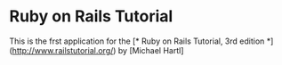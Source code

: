 # Ruby on Rails Tutorial

This is the frst application for the 
[* Ruby on Rails Tutorial, 3rd edition *]
(http://www.railstutorial.org/)
by [Michael Hartl]